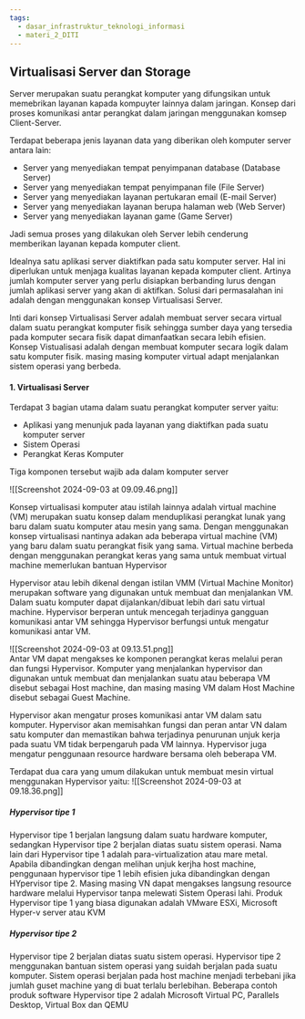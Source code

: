 ```yaml
---
tags:
  - dasar_infrastruktur_teknologi_informasi
  - materi_2_DITI
---
```

## Virtualisasi Server dan Storage

Server merupakan suatu perangkat komputer yang difungsikan untuk memebrikan layanan kapada kompuyter lainnya dalam jaringan. Konsep dari proses komunikasi antar perangkat dalam jaringan menggunakan komsep Client-Server. 

Terdapat beberapa jenis layanan data yang diberikan oleh komputer server antara lain:
- Server yang menyediakan tempat penyimpanan database (Database Server)
- Server yang menyediakan tempat penyimpanan file (File Server)
- Server yang menyediakan layanan pertukaran email (E-mail Server)
- Server yang menyediakan layanan berupa halaman web (Web Server)
- Server yang menyediakan layanan game (Game Server)

Jadi semua proses yang dilakukan oleh Server lebih cenderung memberikan layanan kepada komputer client.

Idealnya satu aplikasi server diaktifkan pada satu komputer server. Hal ini diperlukan untuk menjaga kualitas layanan kepada komputer client. Artinya jumlah komputer server yang perlu disiapkan berbanding lurus dengan jumlah aplikasi server yang akan di aktifkan. Solusi dari permasalahan ini adalah dengan menggunakan konsep Virtualisasi Server.

Inti dari konsep Virtualisasi Server adalah membuat server secara virtual dalam suatu perangkat komputer fisik sehingga sumber daya yang tersedia pada komputer secara fisik dapat dimanfaatkan secara lebih efisien. Konsep Vistualisasi adalah dengan membuat komputer secara logik dalam satu komputer fisik. masing masing komputer virtual adapt menjalankan sistem operasi yang berbeda.


#### 1. Virtualisasi Server

Terdapat 3 bagian utama dalam suatu perangkat komputer server yaitu:
- Aplikasi yang menunjuk pada layanan yang diaktifkan pada suatu komputer server
- Sistem Operasi
- Perangkat Keras Komputer

Tiga komponen tersebut wajib ada dalam komputer server

![[Screenshot 2024-09-03 at 09.09.46.png]]

Konsep virtualisasi komputer atau istilah lainnya adalah virtual machine (VM) merupakan suatu konsep dalam menduplikasi perangkat lunak yang baru dalam suatu komputer atau mesin yang sama. Dengan menggunakan konsep virtualisasi nantinya adakan ada beberapa virtual machine (VM) yang baru dalam suatu perangkat fisik yang sama. Virtual machine berbeda dengan menggunakan perangkat keras yang sama untuk membuat virtual machine memerlukan bantuan Hypervisor

Hypervisor atau lebih dikenal dengan istilan VMM (Virtual Machine Monitor) merupakan software yang digunakan untuk membuat dan menjalankan VM. Dalam suatu komputer dapat dijalankan/dibuat lebih dari satu virtual machine. Hypervisor berperan untuk mencegah terjadinya gangguan komunikasi antar VM sehingga Hypervisor berfungsi untuk mengatur komunikasi antar VM.

![[Screenshot 2024-09-03 at 09.13.51.png]]
\
Antar VM dapat mengakses ke komponen perangkat keras melalui peran dan fungsi Hypervisor. Komputer yang menjalankan hypervisor dan digunakan untuk membuat dan menjalankan suatu atau beberapa VM disebut sebagai Host machine, dan masing masing VM dalam Host Machine disebut sebagai Guest Machine.

Hypervisor akan mengatur proses komunikasi antar VM dalam satu komputer. Hypervisor akan memisahkan fungsi dan peran antar VN dalam satu komputer dan memastikan bahwa terjadinya penurunan unjuk kerja pada suatu VM tidak berpengaruh pada VM lainnya. Hypervisor juga mengatur penggunaan resource hardware bersama oleh beberapa VM.

Terdapat dua cara yang umum dilakukan untuk membuat mesin virtual menggunakan Hypervisor yaitu:
![[Screenshot 2024-09-03 at 09.18.36.png]]


##### **Hypervisor tipe 1**

  Hypervisor tipe 1 berjalan langsung dalam suatu hardware komputer, sedangkan Hypervisor tipe 2 berjalan diatas suatu sistem operasi. Nama lain dari Hypervisor tipe 1 adalah para-virtualization atau mare metal. Apabila dibandingkan dengan melihan unjuk kerjha host machine, penggunaan hypervisor tipe 1 lebih efisien juka dibandingkan dengan HYpervisor tipe 2. Masing masing VN dapat mengakses langsung resource hardware melalui Hypervisor tanpa melewati Sistem Operasi lahi. Produk Hypervisor tipe 1 yang biasa digunakan adalah VMware ESXi, Microsoft Hyper-v server atau KVM
  
##### **Hypervisor tipe 2**

  Hypervisor tipe 2 berjalan diatas suatu sistem operasi. Hypervisor tipe 2 menggunakan bantuan sistem operasi yang suidah berjalan pada suatu komputer. Sistem operasi berjalan pada host machine menjadi terbebani jika jumlah guset machine yang di buat terlalu berlebihan. Beberapa contoh produk software Hypervisor tipe 2 adalah Microsoft Virtual PC, Parallels Desktop, Virtual Box dan QEMU

